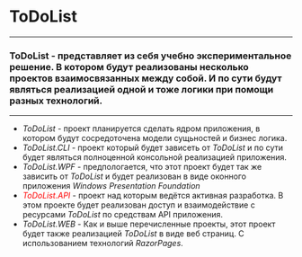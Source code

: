 ﻿# ToDoList
---
### ToDoList - представляет из себя учебно экспериментальное решение. В котором будут реализованы несколько проектов взаимосвязанных между собой. И по сути будут являться реализацией одной и тоже логики при помощи разных технологий.
---
* *ToDoList* - проект планируется сделать ядром приложения, в котором будут сосредоточена модели сущьностей и бизнес логика.
* *ToDoList.CLI* - проект который будет зависеть от *ToDoList* и по сути будет являться полноценной консольной реализацией приложения.
* *ToDoList.WPF* - предпологается, что этот проект будет так же зависить от *ToDoList* и будет реализован в виде оконного приложения *Windows Presentation Foundation*
* <span style="color:red">*ToDoList.API*</span> - проект над которым ведётся активная разработка. В этом проекте будет реализован доступ и взаимодействие с ресурсами *ToDoList* по средствам API приложения.
* *ToDoList.WEB* - Как и выше перечисленные проекты, этот проект будет также реализацией *ToDoList* в виде веб страниц. С использованием технологий *RazorPages*.
